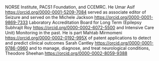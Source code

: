 NORSE Institute, PACS1 Foundation, and CCEMRC. He Umar Asif https://orcid.org/0000-0001-5209-7084
served as associate editor of Seizure and served on the Michele Jackson https://orcid.org/0000-0001-9869-7333
Laboratory Accreditation Board for Long Term (Epilepsy Subhrajit Roy https://orcid.org/0000-0002-6072-5500
and Intensive Care Unit) Monitoring in the past. He is part Mahtab Mirmomeni https://orcid.org/0000-0002-0192-995X
of patent applications to detect and predict clinical outcomes Sarah Cantley https://orcid.org/0000-0001-9786-0960
and to manage, diagnose, and treat neurological conditions, Theodore Sheehan https://orcid.org/0000-0002-8059-9388